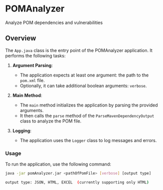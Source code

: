 # POMAnalyzer
Analyze POM dependencies and vulnerabilities

## Overview

The `App.java` class is the entry point of the POMAnalyzer application. It performs the following tasks:

1. **Argument Parsing**:
    - The application expects at least one argument: the path to the `pom.xml` file.
    - Optionally, it can take additional boolean arguments: `verbose`.

2. **Main Method**:
    - The `main` method initializes the application by parsing the provided arguments.
    - It then calls the `parse` method of the `ParseMavenDependencyOutput` class to analyze the POM file.

3. **Logging**:
    - The application uses the `Logger` class to log messages and errors.

### Usage

To run the application, use the following command:

```sh
java -jar pomAnalyzer.jar <pathOfPomFile> [verbose] [output type]

output type: JSON, HTML, EXCEL  (currently supporting only HTML)
```